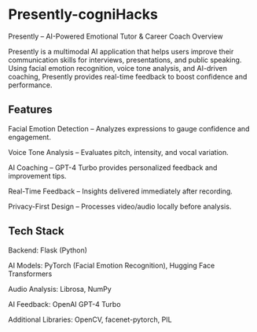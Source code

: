 # Presently-cogniHacks

Presently – AI-Powered Emotional Tutor & Career Coach
Overview

Presently is a multimodal AI application that helps users improve their communication skills for interviews, presentations, and public speaking. Using facial emotion recognition, voice tone analysis, and AI-driven coaching, Presently provides real-time feedback to boost confidence and performance.

## Features 

Facial Emotion Detection – Analyzes expressions to gauge confidence and engagement.

Voice Tone Analysis – Evaluates pitch, intensity, and vocal variation.

AI Coaching – GPT-4 Turbo provides personalized feedback and improvement tips.

Real-Time Feedback – Insights delivered immediately after recording.

Privacy-First Design – Processes video/audio locally before analysis.

## Tech Stack

Backend: Flask (Python)

AI Models: PyTorch (Facial Emotion Recognition), Hugging Face Transformers

Audio Analysis: Librosa, NumPy

AI Feedback: OpenAI GPT-4 Turbo

Additional Libraries: OpenCV, facenet-pytorch, PIL

